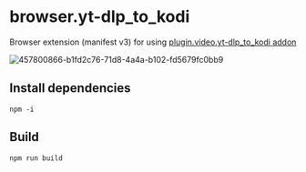 # browser.yt-dlp_to_kodi

Browser extension (manifest v3) for using [plugin.video.yt-dlp_to_kodi addon](https://github.com/aportela/plugin.video.yt-dlp_to_kodi)

![457800866-b1fd2c76-71d8-4a4a-b102-fd5679fc0bb9](https://github.com/user-attachments/assets/4106960b-4977-4fbf-9641-0962674b7b0e)

## Install dependencies

```
npm -i
```

## Build

```
npm run build
```

